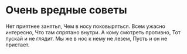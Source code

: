 # Очень вредные советы
Нет приятнее занятья,
Чем в носу поковыряться.
Всем ужасно интересно,
Что там спрятано внутри.
А кому смотреть противно,
Тот пускай и не глядит.
Мы же в нос к нему не лезем,
Пусть и он не пристает.